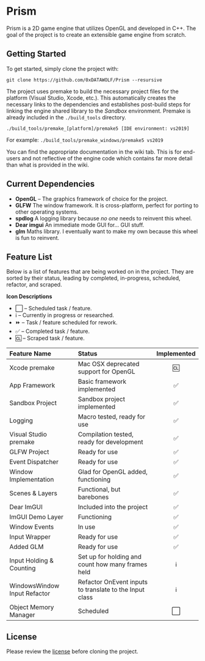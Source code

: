 # Prism
Prism is a 2D game engine that utilizes OpenGL and developed in C++. The goal of the project is to create an extensible
game engine from scratch.

## Getting Started 
To get started, simply clone the project with:

```
git clone https://github.com/0xDATAWOLF/Prism --resursive
```

The project uses premake to build the necessary project files for the platform (Visual Studio, Xcode, etc.).
This automatically creates the necessary links to the dependencies and establishes post-build steps for linking
the engine shared library to the *Sandbox* environment. Premake is already included in the `./build_tools` directory.

```
./build_tools/premake_[platform]/premake5 [IDE environment: vs2019]
```

For example: `./build_tools/premake_windows/premake5 vs2019`

You can find the appropriate documentation in the wiki tab. This is for end-users and not reflective of the engine code
which contains far more detail than what is provided in the wiki.

## Current Dependencies

* **OpenGL** – The graphics framework of choice for the project.
* **GLFW** The window framework. It is cross-platform, perfect for
	porting to other operating systems.
* **spdlog** A logging library because *no one* needs to reinvent this wheel.
* **Dear imgui** An immediate mode GUI for... GUI stuff.
* **glm** Maths library. I eventually want to make my own because this wheel is fun to reinvent.

## Feature List

Below is a list of features that are being worked on in the project. They are sorted by their
status, leading by completed, in-progress, scheduled, refactor, and scraped.

**Icon Descriptions**
* ⬜️ – Scheduled task / feature.
* ℹ️ – Currently in progress or researched.
* ⏩ – Task / feature scheduled for rework.
* ✅ – Completed task / feature.
* 🆑 – Scraped task / feature.

| Feature Name | Status | Implemented |
| :--- | :--- | :----: |
| Xcode premake | Mac OSX deprecated support for OpenGL | 🆑 |
| App Framework | Basic framework implemented | ✅ |
| Sandbox Project | Sandbox project implemented | ✅ |
| Logging | Macro tested, ready for use | ✅ |
| Visual Studio premake | Compilation tested, ready for development | ✅ |
| GLFW Project | Ready for use | ✅ |
| Event Dispatcher | Ready for use | ✅ |
| Window Implementation | Glad for OpenGL added, functioning | ✅ |
| Scenes & Layers | Functional, but barebones | ✅ |
| Dear ImGUI | Included into the project | ✅ |
| ImGUI Demo Layer | Functioning | ✅ |
| Window Events | In use | ✅ |
| Input Wrapper | Ready for use | ✅ |
| Added GLM | Ready for use | ✅ |
| Input Holding & Counting | Set up for holding and count how many frames held | ℹ️ |
| WindowsWindow Input Refactor | Refactor OnEvent inputs to translate to the Input class | ℹ️ |
| Object Memory Manager | Scheduled | ⬜️ |

## License
Please review the [license](LICENSE.md) before cloning the project.